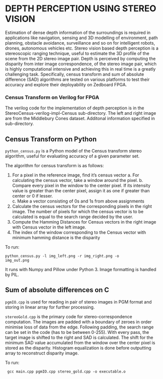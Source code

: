 # **DEPTH PERCEPTION USING STEREO VISION** 

Estimation of dense depth information of the surroundings is required in applications like navigation, sensing and 3D modelling of environment, path planning, obstacle avoidance, surveillance and so on for intelligent robots, drones, autonomous vehicles etc. Stereo vision based depth perception is a stereoscopic ranging technique, useful to estimate the 3D profile of the scene from the 2D stereo image pair. Depth is perceived by computing the disparity from inter image correspondence, of the stereo image pair, which is highly computational intensive and achieving this in real time is a greatly challenging task. Specifically, census transform and sum of absolute difference (SAD) algorithms are tested on various platforms to test their accuracy and explore their deployability on Zedboard FPGA.

### Census Transform on Verilog for FPGA

The verilog code for the implementation of depth perception is in the StereoCensus-verilog-impl-Census sub-directory. The left and right image are from the Middlebury Cones dataset. Additonal information specified in sub-directory.  


## Census Transform on Python 

`python_census.py` is a Python model of the Census transform stereo algorithm, useful for evaluating accuracy of a given parameter set.

The algorithm for census transform is as follows:

1. For a pixel in the reference image, find it’s census vector 
  a. For calculating the census vector, take a window around the pixel.
  b. Compare every pixel in the window to the center pixel. If its intensity value is greater than the center pixel, assign it as     one if greater than center or 0 if lesser.                  
  c. Make a vector consisting of 0s and 1s from above assignments
2. Calculate the census vectors for the corresponding pixels in the right image. The number of pixels for which the census vector is to be calculated is equal to the search range decided by the user.
3. Compute the Hamming Distances for Census vectors in the right image with Census vector in the left image.
4. The index of the window corresponding to the Census vector with minimum hamming distance is the disparity

To run:

<code>python_census.py -l img_left.png -r img_right.png -o img_out.png</code>

It runs with Numpy and Pillow under Python 3. Image formatting is handled by PIL. 

## Sum of absolute differences on C 

`pgmIO.cpp` is used for reading in pair of stereo images in PGM format and storing in linear array for further processing. 

`stereoGold.cpp` is the primary code for stereo-correspondence computation. The images are padded with a boundary of zeroes in order minimise loss of data from the edge. Following padding, the search range can be set in the code (has to be between 0-255). 
With every pass, the target image is shifted to the right and SAD is calculated. The shift for the minimum SAD value accumulated from the window over the center pixel is stored as the disparity. Histogram equalization is done before outputting array to reconstruct disparity image. 

To run: 

<code> gcc main.cpp pgmIO.cpp stereo_gold.cpp -o executable.o </code>





